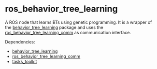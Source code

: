 # ros_behavior_tree_learning

A ROS node that learns BTs using genetic programming. It is a wrapper of the [behavior_tree_learning](https://github.com/dgerod/behavior_tree_learning) 
package and uses the [ros_behavior_tree_learning_comm](https://github.com/dgerod/ros_behavior_tree_learning_comms) as communication interface. 

Dependencies:
* [behavior_tree_learning](https://github.com/dgerod/behavior_tree_learning) 
* [ros_behavior_tree_learning_comm](https://github.com/dgerod/ros_behavior_tree_learning_comms)
* [tasks_toolkit](https://github.com/dgerod/tasks_toolkit)



